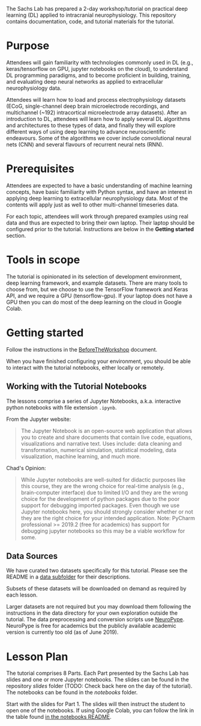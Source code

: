 The Sachs Lab has prepared a 2-day workshop/tutorial on practical deep learning (DL) applied to intracranial neurophysiology.
This repository contains documentation, code, and tutorial materials for the tutorial.

# Purpose

Attendees will gain familiarity with technologies commonly used in DL (e.g., keras/tensorflow on GPU,
jupyter notebooks on the cloud), to understand DL programming paradigms, and to become proficient in building,
training, and evaluating deep neural networks as applied to extracellular neurophysiology data. 

Attendees will learn how to load and process electrophysiology datasets (ECoG, single-channel
deep brain microelectrode recordings, and multichannel (~192) intracortical microelectrode array datasets). After an
introduction to DL, attendees will learn how to apply several DL algorithms and architectures to these types of data,
and finally they will explore different ways of using deep learning to advance neuroscientific endeavours. Some of the
algorithms we cover include convolutional neural nets (CNN) and several flavours of recurrent neural nets (RNN).

# Prerequisites

Attendees are expected to have a basic understanding of machine learning concepts, have basic familiarity with Python
syntax, and have an interest in applying deep learning to extracellular neurophysiology data.
Most of the contents will apply just as well to other multi-channel timeseries data.

For each topic, attendees will work through prepared examples using real data and thus are expected to bring their own
laptop. Their laptop should be configured prior to the tutorial. Instructions are below in the **Getting started** section.

# Tools in scope

The tutorial is opinionated in its selection of development environment, deep learning framework, and example datasets.
There are many tools to choose from, but we choose to use the TensorFlow framework and Keras API,
and we require a GPU (tensorflow-gpu). If your laptop does not have a GPU then you can do most of the deep learning
on the cloud in Google Colab.

# Getting started

Follow the instructions in the [BeforeTheWorkshop](https://github.com/SachsLab/IntracranialNeurophysDL/tree/master/docs/BeforeTheWorkshop.md) document.

When you have finished configuring your environment, you should be able to interact with the tutorial notebooks,
either locally or remotely.

## Working with the Tutorial Notebooks

The lessons comprise a series of Jupyter Notebooks, a.k.a. interactive python notebooks with file extension `.ipynb`.

From the Jupyter website:
>The Jupyter Notebook is an open-source web application that allows you to create and share documents that contain
live code, equations, visualizations and narrative text. Uses include: data cleaning and transformation,
numerical simulation, statistical modeling, data visualization, machine learning, and much more.

Chad's Opinion:
>While Jupyter notebooks are well-suited for didactic purposes like this course, they are the wrong choice for
real-time analysis (e.g., brain-computer interface) due to limited I/O and they are the wrong choice for the
development of python packages due to the poor support for debugging imported packages. Even though
we use Jupyter notebooks here, you should strongly consider whether or not they are the right choice for your intended
application. Note: PyCharm professional >= 2019.2 (free for academics) has support for debugging jupyter notebooks so
this may be a viable workflow for some. 

## Data Sources

We have curated two datasets specifically for this tutorial. Please see the
README in a [data subfolder](https://github.com/SachsLab/IntracranialNeurophysDL/tree/master/data/) for their descriptions.

Subsets of these datasets will be downloaded on demand as required by each lesson.

Larger datasets are not required but you may download them following the instructions in the data directory
for your own exploration outside the tutorial. The data preprocessing and conversion scripts use [NeuroPype](https://www.neuropype.io/).
NeuroPype is free for academics but the publicly available academic version is currently too old (as of June 2019).

# Lesson Plan

The tutorial comprises 8 Parts. Each Part presented by the Sachs Lab has slides and one or more Jupyter notebooks.
The slides can be found in the repository _slides_ folder (TODO: Check back here on the day of the tutorial).
The notebooks can be found in the _notebooks_ folder.

Start with the slides for Part 1. The slides will then instruct the student to open one of the notebooks.
If using Google Colab, you can follow the link in the table found [in the notebooks README](https://github.com/SachsLab/IntracranialNeurophysDL/blob/master/notebooks/README.md).
